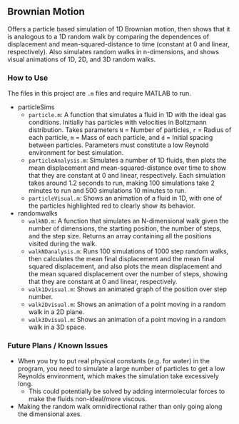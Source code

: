 ## Brownian Motion

Offers a particle based simulation of 1D Brownian motion, then shows that it is analogous to a 1D random walk by comparing the dependences of displacement and mean-squared-distance to time (constant at 0 and linear, respectively). Also simulates random walks in n-dimensions, and shows visual animations of 1D, 2D, and 3D random walks.

### How to Use

The files in this project are `.m` files and require MATLAB to run.
* particleSims
    * `particle.m`: A function that simulates a fluid in 1D with the ideal gas conditions. Initially has particles with velocities in Boltzmann distribution. Takes parameters `N` = Number of particles, `r` = Radius of each particle, `m` = Mass of each particle, and `d` = Initial spacing between particles. Parameters must constitute a low Reynold environment for best simulation.
    * `particleAnalysis.m`: Simulates a number of 1D fluids, then plots the mean displacement and mean-squared-distance over time to show that they are constant at 0 and linear, respectively. Each simulation takes around 1.2 seconds to run, making 100 simulations take 2 minutes to run and 500 simulations 10 minutes to run.
    * `particleVisual.m`: Shows an animation of a fluid in 1D, with one of the particles highlighted red to clearly show its behavior.
* randomwalks
    * `walkND.m`: A function that simulates an N-dimensional walk given the number of dimensions, the starting position, the number of steps, and the step size. Returns an array containing all the positions visited during the walk.
    * `walkNDanalysis.m`: Runs 100 simulations of 1000 step random walks, then calculates the mean final displacement and the mean final squared displacement, and also plots the mean displacement and the mean squared displacement over the number of steps, showing that they are constant at 0 and linear, respectively.
    * `walk1Dvisual.m`: Shows an animated graph of the position over step number.
    * `walk2Dvisual.m`: Shows an animation of a point moving in a random walk in a 2D plane.
    * `walk3Dvisual.m`: Shows an animation of a point moving in a random walk in a 3D space.

### Future Plans / Known Issues
* When you try to put real physical constants (e.g. for water) in the program, you need to simulate a large number of particles to get a low Reynolds environment, which makes the simulation take excessively long.
    * This could potentially be solved by adding intermolecular forces to make the fluids non-ideal/more viscous.
* Making the random walk omnidirectional rather than only going along the dimensional axes.
